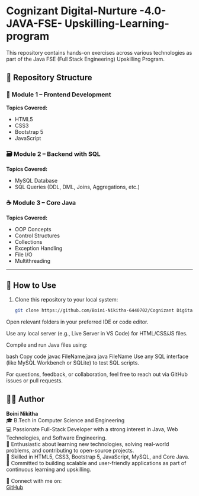# Cognizant Digital-Nurture -4.0- JAVA-FSE- Upskilling-Learning-program
 
This repository contains hands-on exercises across various technologies as part of the Java FSE (Full Stack Engineering) Upskilling Program.

## 📁 Repository Structure

### 📘 Module 1 – Frontend Development
**Topics Covered:**  
- HTML5  
- CSS3  
- Bootstrap 5  
- JavaScript




### 🗃️ Module 2 – Backend with SQL
**Topics Covered:**  
- MySQL Database  
- SQL Queries (DDL, DML, Joins, Aggregations, etc.)



### ☕ Module 3 – Core Java
**Topics Covered:**  
- OOP Concepts  
- Control Structures  
- Collections  
- Exception Handling  
- File I/O  
- Multithreading 

---

## 🔧 How to Use

1. Clone this repository to your local system:
   ```bash
   git clone https://github.com/Boini-Nikitha-6440702/Cognizant Digital Nurture 4.0.JAVA FSE Upskilling learning program.git

Open relevant folders in your preferred IDE or code editor.

Use any local server (e.g., Live Server in VS Code) for HTML/CSS/JS files.

Compile and run Java files using:

bash Copy code javac FileName.java java FileName Use any SQL interface (like MySQL Workbench or SQLite) to test SQL scripts.

For questions, feedback, or collaboration, feel free to reach out via GitHub issues or pull requests.


## 👩‍💻 Author

**Boini Nikitha**  
🎓 B.Tech in Computer Science and Engineering  
💻 Passionate Full-Stack Developer with a strong interest in Java, Web Technologies, and Software Engineering.  
🌱 Enthusiastic about learning new technologies, solving real-world problems, and contributing to open-source projects.  
🚀 Skilled in HTML5, CSS3, Bootstrap 5, JavaScript, MySQL, and Core Java.  
📂 Committed to building scalable and user-friendly applications as part of continuous learning and upskilling.

🔗 Connect with me on:  
[GitHub](https://github.com/Boini-Nikitha) 


